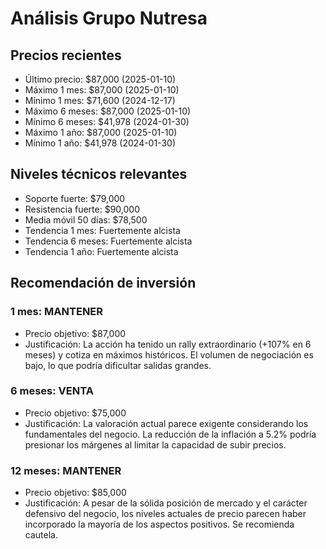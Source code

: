 # Análisis Grupo Nutresa

## Precios recientes
- Último precio: $87,000 (2025-01-10)
- Máximo 1 mes: $87,000 (2025-01-10)
- Mínimo 1 mes: $71,600 (2024-12-17)
- Máximo 6 meses: $87,000 (2025-01-10)
- Mínimo 6 meses: $41,978 (2024-01-30)
- Máximo 1 año: $87,000 (2025-01-10)
- Mínimo 1 año: $41,978 (2024-01-30)

## Niveles técnicos relevantes
- Soporte fuerte: $79,000
- Resistencia fuerte: $90,000
- Media móvil 50 días: $78,500
- Tendencia 1 mes: Fuertemente alcista
- Tendencia 6 meses: Fuertemente alcista
- Tendencia 1 año: Fuertemente alcista

## Recomendación de inversión

### 1 mes: MANTENER
- Precio objetivo: $87,000
- Justificación: La acción ha tenido un rally extraordinario (+107% en 6 meses) y cotiza en máximos históricos. El volumen de negociación es bajo, lo que podría dificultar salidas grandes.

### 6 meses: VENTA
- Precio objetivo: $75,000
- Justificación: La valoración actual parece exigente considerando los fundamentales del negocio. La reducción de la inflación a 5.2% podría presionar los márgenes al limitar la capacidad de subir precios.

### 12 meses: MANTENER
- Precio objetivo: $85,000
- Justificación: A pesar de la sólida posición de mercado y el carácter defensivo del negocio, los niveles actuales de precio parecen haber incorporado la mayoría de los aspectos positivos. Se recomienda cautela.
